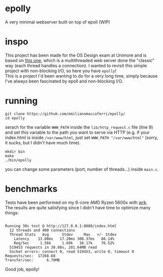 # epolly
A very minimal webserver built on top of epoll (WIP)

# inspo
This project has been made for the OS Design exam at Unimore and is based on [this one](http://www.0x04.net/doc/posix/Multi-Threaded%20Programming%20with%20POSIX%20Threads%20-%20Linux%20Systems%20Programming.pdf#%5B%7B%22num%22%3A132%2C%22gen%22%3A0%7D%2C%7B%22name%22%3A%22XYZ%22%7D%2C0%2C792%2Cnull%5D), which is  a multithreaded web server done the "classic" way (each thread handles a connection). I wanted to revisit this simple project with non-blocking I/O, so here you have `epolly`!<br>
This is a project I'd been wanting to do for a very long time, simply because I've always been fascinated by epoll and non-blocking I/O.<br>
# running
```
git clone https://github.com/emilianomaccaferri/epolly/
cd epolly
```
serach for the variable `WWW_PATH` inside the `lib/http_request.c` file (line 9) and set this variable to the path you want to serve via HTTP (e.g. if your index.html is inside `/var/www/html`, just set `WWW_PATH "/var/www/html"` (sorry, it sucks, but I didn't have much time).
```
mkdir bin
make
./bin/epolly
```
you can change some parameters (port, number of threads...) inside `main.c`.
# benchmarks
Tests have been performed on my 6-core AMD Ryzen 5600x with [wrk](https://github.com/wg/wrk).<br>
The results are quite satisfying since I didn't have time to optimize many things:
```

Running 30s test @ http://127.0.0.1:8080/index.html
  12 threads and 400 connections
  Thread Stats   Avg      Stdev     Max   +/- Stdev
    Latency    13.08ms   17.20ms 300.37ms   86.14%
    Req/Sec     1.56k     1.69k   10.17k    76.52%
  519453 requests in 30.08s, 201.64MB read
  Socket errors: connect 0, read 519453, write 0, timeout 0
Requests/sec:  17268.68
Transfer/sec:      6.70MB

```
Good job, epolly!
